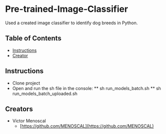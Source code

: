 # Pre-trained-Image-Classifier

Used a created image classifier to identify dog breeds in Python.

## Table of Contents

* [Instructions](#instructions)
* [Creator](#creators)

## Instructions

* Clone project
* Open and run the sh file in the console:
** sh run_models_batch.sh
** sh run_models_batch_uploaded.sh

## Creators

* Victor Menoscal
    - [https://github.com/MENOSCAL](https://github.com/MENOSCAL)